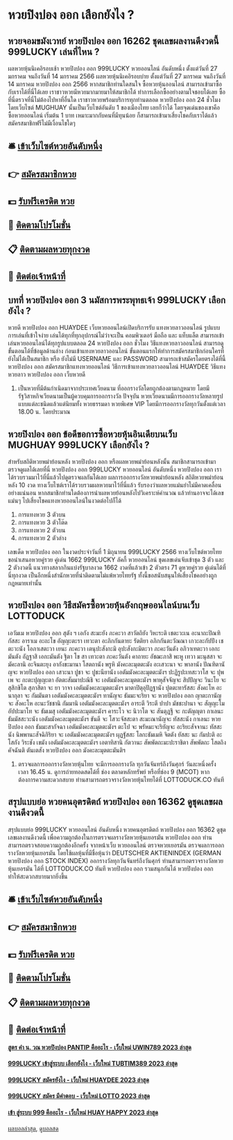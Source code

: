# หวยปิงปอง ออก เลือกยังไง ?
## หวยจอมขมังเวทย์ หวยปิงปอง ออก 16262 ชุดเลขผลงานดีงวดนี้ 999LUCKY เล่นที่ไหน ?
ผลหวยหุ้นนิเคอิรอบเช้า หวยปิงปอง ออก 999LUCKY หวยออนไลน์ อันดับหนึ่ง ตั้งแต่วันที่ 27 มกราคม จนถึงวันที่ 14 มกราคม 2566
ผลหวยหุ้นนิเคอิรอบบ่าย ตั้งแต่วันที่ 27 มกราคม จนถึงวันที่ 14 มกราคม หวยปิงปอง ออก 2566
หากสมาชิกท่านใดสนใจ ซื้อหวยหุ้นออนไลน์ สามารถเข้ามาซื้อกับเราได้ที่นี่ได้เลย เราชาวหวยมีหวยมากมายมาให้สมาชิกได้ ทำการเลือกซื้ออย่างตามใจชอบได้เลย ซื้อที่นี่ตรวจที่นี่ไม่ต้องไปหาที่อื่นใด เราชาวหวยพร้อมบริการทุกท่านตลอด หวยปิงปอง ออก 24 ชั่วโมง โดยเว็บไซต์ MUGHUAY นั้นเป็นเว็บไซต์อันดับ 1 ของเมืองไทย เลยก็ว่าได้ โดยจุดเด่นของเขาคือ ซื้อหวยออนไลน์ เริ่มต้น 1 บาท เหมาะมากกับคนที่มีทุนน้อย ก็สามารถเข้ามาเสี่ยงโชคกับเราได้แล้ว สมัครสมาชิกฟรีไม่มีเงื่อนไขใดๆ

## 🛎 [เข้าเว็บไซต์หวยอันดับหนึ่ง](https://bit.ly/3BG5bNw)
## 👉 [สมัครสมาชิกหวย](https://bit.ly/3BG5bNw)
## 💵 [รับฟรีเครดิต หวย](https://bit.ly/3C3mvgS)
## 👑 [ติดตามโปรโมชั่น](https://bit.ly/3C3mvgS)
## 📋 [ติดตามผลหวยทุกงวด](https://bit.ly/3C3mvgS)
## 📱 [ติดต่อเจ้าหน้าที่](https://bit.ly/3C3mvgS)

## บทที่ หวยปิงปอง ออก 3 นมัสการพระพุทธเจ้า 999LUCKY เลือกยังไง ?
หวยดี หวยปิงปอง ออก HUAYDEE เว็บหวยออนไลน์เปิดบริการรับ แทงหวยลาวออนไลน์ รูปแบบการเล่นที่เข้าใจง่าย เล่นได้ทุกที่ทุกอุปกรณ์ไม่ว่าจะเป็น คอมพิวเตอร์ มือถือ และ แท็บแล็ต สามารถเข้าเล่นหวยออนไลน์ได้ทุกรูปแบบตลอด 24 หวยปิงปอง ออก ชั่วโมง
วิธีแทงหวยลาวออนไลน์ สามารถดูขั้นตอนได้ที่ข้อมูลด้านล่าง ก่อนเข้าแทงหวยลาวออนไลน์ ขั้นตอนแรกให้ทำการสมัครสมาชิกก่อนใครที่ยังไม่ได้เป็นสมาชิก หรือ ยังไม่มี USERNAME และ PASSWORD สามารถเข้าสมัครโดยตรงได้ที่นี้ หวยปิงปอง ออก สมัครสมาชิกแทงหวยออนไลน์
วิธีการเข้าแทงหวยลาวออนไลน์ HUAYDEE
วิธีแทงหวยลาว หวยปิงปอง ออก เว็บหวยดี
1. เป็นหวยที่มีต้นกำเนิดมาจากประเทศเวียดนาม ที่ออกรางวัลโดยถูกต้องตามกฎหมาย โดยมีรัฐวิสาหกิจเวียดนามเป็นผู้ควบคุมการออกรางวัล ปัจจุบัน หวยเวียดนามมีการออกรางวัลหลายรูปแบบแต่ละชนิดแล้วแต่นิยมทั้ง หวยธรรมดา หวยพิเศษ VIP โดยมีการออกรางวัลทุกวันตั้งแต่เวลา 18.00 น. โดยประมาณ

## หวยปิงปอง ออก ข้อดีขอการซื้อหวยหุ้นอินเดียบนเว็บ MUGHUAY 999LUCKY เลือกยังไง ?
สำหรับสถิติหวยพม่าย้อนหลัง หวยปิงปอง ออก หรือผลหวยพม่าย้อนหลังนั้น สมาชิกสามารถเข้ามาตรวจดูผลได้เลยที่นี่ หวยปิงปอง ออก 999LUCKY หวยออนไลน์ อันดับหนึ่ง หวยปิงปอง ออก เราได้รวบรวมมาไว้ที่นี่แล้วไปดูตรวจผลกันได้เลย
ผลการออกรางวัลหวยพม่าย้อนหลัง สถิติหวยพม่าย้อนหลัง 10 งวด ทางเว็บไซต์เราได้รวบรวมผลหวยมาไว้ที่นี่แล้ว รับรองว่าผลหวยแม่นยำไม่มีคาดเคลื่อนอย่างแน่นอน หากสมาชิกท่านใดต้องการนำผลหวยย้อนหลังไปวิเคราะห์คำนวณ แล้วท่านอาจจะได้เลขแม่นๆ ไปเสี่ยงโชคแทงหวยออนไลน์ในงวดต่อไปก็ได้
1. การแทงหวย 3 ตัวบน
2. การแทงหวย 3 ตัวโต๊ด
3. การแทงหวย 2 ตัวบน
4. การแทงหวย 2 ตัวล่าง

เลขเด็ด หวยปิงปอง ออก ในงวดประจำวันที่ 1 มิถุนายน 999LUCKY 2566 ทางเว็บไซต์หวยไทยขอนำเสนอหวยคู่รวย คู่เด่น 1662 999LUCKY ลัคกี้ หวยออนไลน์ ชุดเลขเด่นจับเข้าชุด 3 ตัว และ 2 ตัวงวดนี้ แนวทางสลากกินแบ่งรัฐบาลงวด 1662 งวดที่แล้วเข้า 2 ตัวตรง 71 ดูหวยคู่รวย คู่เด่นได้ที่นี่ทุกงวด เป็นอีกหนึ่งสำนักหวยที่น่าติดตามไม่แพ้หวยไทยรัฐ ทั้งนี้ขอสนับสนุนให้เสี่ยงโชคอย่างถูกกฎหมายเท่านั้น

## หวยปิงปอง ออก วิธีสมัครซื้อหวยหุ้นอังกฤษออนไลน์บนเว็บ LOTTODUCK
เอวัมเม หวยปิงปอง ออก สุตัง ฯ
เอกัง สะมะยัง ภะคะวา สาวัตถิยัง วิหะระติ เชตะวะเน
อะนาถะปิณฑิกัสสะ อาราเม อะถะโข อัญญะตะรา เทวะตา
อะภิกกันตายะ รัตติยา อภิกกันตะวัณณา
เกวะละกัปปัง เชตะวะนัง โอภาเสตะวา
เยนะ ภะคะวา เตนุปะสังกะมิ
อุปะสังกะมิตะวา ภะคะวันตัง อภิวาเทตะวา
เอกะมันตัง อัฏฐาสิ เอกะมันตัง ฐิตา โข สา เทวะตา
ภะคะวันตัง คาถายะ อัชฌะภาสิ
พะหู เทวา มะนุสสา จะ มัคะลานิ อะจินตะยุง
อากังขะมานา โสตถานัง พรูหิ มังคะละมุตตะมัง
อะเสวะนา จะ พาลานัง ปัณฑิตานัญจะ หวยปิงปอง ออก เสวะนา
ปูชา จะ ปูชะนียานัง เอตัมมังคะละมุตตะมังฯ
ปะฏิรูปะเทสะวาโส จะ ปุพเพ จะ กะตะปุญญะตา
อัตตะสัมมาปะณิธิ จะ เอตัมมังคะละมุตตะมังฯ
พาหุสัจจัญจะ สิปปัญจะ วินะโย จะ สุสิกขิโต
สุภาสิตา จะ ยา วาจา เอตัมมังคะละมุตตะมังฯ
มาตาปิตุอุปัฏฐานัง ปุตตะทารัสสะ สังคะโห
อะนากุลา จะ กัมมันตา เอตัมมังคะละมุตตะมังฯ
ทานัญจะ ธัมมะจะริยา จะ หวยปิงปอง ออก ญาตะกานัญจะ สังคะโห
อะนะวัชชานิ กัมมานิ เอตัมมังคะละมุตตะมังฯ
อาระตี วิระตี ปาปา มัชชะปานา จะ สัญญะโม
อัปปะมาโท จะ ธัมเมสุ เอตัมมังคะละมุตตะมังฯ
คาระโว จะ นิวาโต จะ สันตุฏฐี จะ กะตัญญุตา
กาเลนะ ธัมมัสสะวะนัง เอตัมมังคะละมุตตะมังฯ
ขันตี จะ โสวะจัสสะตา สะมะณานัญจะ ทัสสะนัง
กาเลนะ หวยปิงปอง ออก ธัมมะสากัจฉา เอตัมมังคะละมุตตะมังฯ
ตะโป จะ พรัหมะจะริยัญจะ อะริยะสัจจานะ ทัสสะนัง
นิพพานะสัจฉิกิริยา จะ เอตัมมังคะละมุตตะมังฯ
ผุฏฐัสสะ โลกะธัมเมหิ จิตตัง ยัสสะ นะ กัมปะติ
อะโสกัง วิระชัง เขมัง เอตัมมังคะละมุตตะมังฯ
เอตาทิสานิ กัตวานะ สัพพัตถะมะปะราชิตา
สัพพัตถะ โสตถิง คัจฉันติ ตันเตสัง หวยปิงปอง ออก มังคะละมุตตะมันติฯ
1. ตรวจผลการออกรางวัลหวยหุ้นไทย จะมีการออกรางวัล ทุกวันจันทร์ถึงวันศุกร์ วันละหนึ่งครั้ง เวลา 16.45 น. ดูการถ่ายทอดสดได้ที่ ช่อง ตลาดหลักทรัพย์ หรือที่ช่อง 9 (MCOT) หากต้องการความสะดวกสบาย ท่านสามารถตรวจรางวัลหวยหุ้นไทยได้ที่ LOTTODUCK.CO ทันที

## สรุปแบบย่อ หวยคนอุตรดิตถ์ หวยปิงปอง ออก 16362 ดูชุดเลขผลงานดีงวดนี้
สรุปแบบย่อ 999LUCKY หวยออนไลน์ อันดับหนึ่ง หวยคนอุตรดิตถ์ หวยปิงปอง ออก 16362 ดูชุดเลขผลงานดีงวดนี้ เพื่อความถูกต้องในการตรวจผลรางวัลหวยหุ้นเยอรมัน หวยปิงปอง ออก ท่านสามารถตรวจสอบความถูกต้องอีกครั้ง จากหน้าเว็บ หวยออนไลน์
ตรวจหวยเยอรมัน ตรวจผลการออกรางวัลหวยหุ้นเยอรมัน โดยใช้ผลหุ้นที่มีชื่อหุ้นว่า DEUTSCHER AKTIENINDEX (GERMAN หวยปิงปอง ออก STOCK INDEX) ออกรางวัลทุกวันจันทร์ถึงวันศุกร์ ท่านสามารถตรวจรางวัลหวยหุ้นเยอรมัน ได้ที่ LOTTODUCK.CO ทันที หวยปิงปอง ออก รวมสนุกกันได้ หวยปิงปอง ออก ทำให้สะดวกสบายมากยิ่งขึ้น

## 🛎 [เข้าเว็บไซต์หวยอันดับหนึ่ง](https://bit.ly/3BG5bNw)
## 👉 [สมัครสมาชิกหวย](https://bit.ly/3BG5bNw)
## 💵 [รับฟรีเครดิต หวย](https://bit.ly/3C3mvgS)
## 👑 [ติดตามโปรโมชั่น](https://bit.ly/3C3mvgS)
## 📋 [ติดตามผลหวยทุกงวด](https://bit.ly/3C3mvgS)
## 📱 [ติดต่อเจ้าหน้าที่](https://bit.ly/3C3mvgS)

#### [สูตร คํา น. วณ หวยปิงปอง PANTIP คืออะไร - เว็บใหม่ UWIN789 2023 ล่าสุด](https://atom.io/themes/สูตร%20คํา%20น.%20วณ%20หวยปิงปอง%20pantip%20คืออะไร%20-%20เว็บใหม่%20uwin789%202023%20ล่าสุด)
#### [999LUCKY เข้าสู่ระบบ เลือกยังไง - เว็บใหม่ TUBTIM389 2023 ล่าสุด](https://atom.io/themes/999lucky%20เข้าสู่ระบบ%20เลือกยังไง%20-%20เว็บใหม่%20tubtim389%202023%20ล่าสุด)
#### [999LUCKY สมัครยังไง - เว็บใหม่ HUAYDEE 2023 ล่าสุด](https://atom.io/themes/999lucky%20สมัครยังไง%20-%20เว็บใหม่%20huaydee%202023%20ล่าสุด)
#### [999LUCKY สมัคร มีคำตอบ - เว็บใหม่ LOTTO 2023 ล่าสุด](https://atom.io/themes/999lucky%20สมัคร%20มีคำตอบ%20-%20เว็บใหม่%20lotto%202023%20ล่าสุด)
#### [เข้า สู่ระบบ 999 คืออะไร - เว็บใหม่ HUAY HAPPY 2023 ล่าสุด](https://atom.io/themes/เข้า%20สู่ระบบ%20999%20คืออะไร%20-%20เว็บใหม่%20huay%20happy%202023%20ล่าสุด)

[ผลบอลล่าสุด](https://siamsport.tv "ผลบอลล่าสุด"), [ดูบอลสด](https://siamsport.tv/ดูบอลสด "ดูบอลสด")
